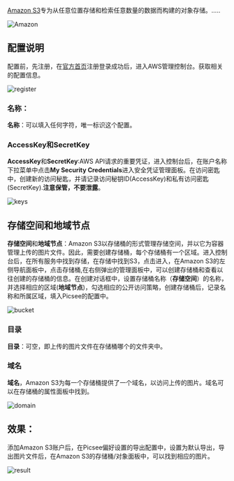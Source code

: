 [Amazon S3](https://amazonaws-china.com/cn/s3/)专为从任意位置存储和检索任意数量的数据而构建的对象存储。.....<!-- more -->

![Amazon](https://i.loli.net/2020/11/22/MVULa1n9puvqfs8.png)

## 配置说明
配置前，先注册，在[官方首页](https://amazonaws-china.com/cn/s3/)注册登录成功后，进入AWS管理控制台。获取相关的配置信息。

![register](https://i.loli.net/2020/11/22/JY2OBiF37rnqRkQ.png)

### 名称：
**名称**：可以填入任何字符，唯一标识这个配置。

### AccessKey和SecretKey
**AccessKey**和**SecretKey**:AWS API请求的重要凭证，进入控制台后，在账户名称下拉菜单中点击**My Security Credentials**进入安全凭证管理面板。在访问密匙中，创建新的访问秘匙，并请记录访问秘钥ID(AccessKey)和私有访问密匙(SecretKey).**注意保管，不要泄露**。

![keys](https://i.loli.net/2020/11/22/dylqW4FrgzJE7fa.png)

## 存储空间和地域节点
**存储空间**和**地域节点**：Amazon S3以存储桶的形式管理存储空间，并以它为容器管理上传的图片文件。因此，需要创建存储桶，每个存储桶有一个区域。进入控制台后，在所有服务中找到存储，在存储中找到S3，点击进入，在Amazon S3的左侧导航面板中，点击存储桶,在右侧弹出的管理面板中，可以创建存储桶和查看以往创建的存储桶的信息。在创建对话框中，设置存储桶名称（**存储空间**）的名称，并选择相应的区域(**地域节点**)，勾选相应的公开访问策略，创建存储桶后，记录名称和所属区域，填入Picsee的配置中。

![bucket](https://i.loli.net/2020/11/22/ngcDVQGfP4LqbIK.png)

### 目录
**目录**：可空，即上传的图片文件在存储桶哪个的文件夹中。

### 域名
**域名**，Amazon S3为每一个存储桶提供了一个域名，以访问上传的图片。域名可以在存储桶的属性面板中找到。

![domain](https://i.loli.net/2020/11/22/T5zdXHe2gKSjWx4.png)

## 效果：
添加Amazon S3账户后，在Picsee偏好设置的导出配置中，设置为默认导出，导出图片文件后，在Amazon S3的存储桶/对象面板中，可以找到相应的图片。

![result](https://i.loli.net/2020/11/22/DerSWNVuys1adcq.png)
